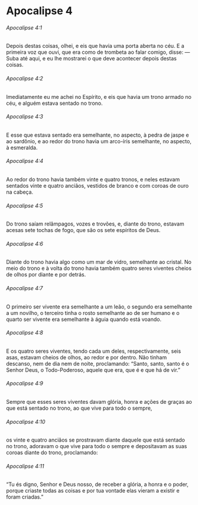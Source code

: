 # Apocalipse 4

###### Apocalipse 4:1

Depois destas coisas, olhei, e eis que havia uma porta aberta no céu. E a primeira voz que ouvi, que era como de trombeta ao falar comigo, disse: — Suba até aqui, e eu lhe mostrarei o que deve acontecer depois destas coisas.

###### Apocalipse 4:2

Imediatamente eu me achei no Espírito, e eis que havia um trono armado no céu, e alguém estava sentado no trono.

###### Apocalipse 4:3

E esse que estava sentado era semelhante, no aspecto, à pedra de jaspe e ao sardônio, e ao redor do trono havia um arco-íris semelhante, no aspecto, à esmeralda.

###### Apocalipse 4:4

Ao redor do trono havia também vinte e quatro tronos, e neles estavam sentados vinte e quatro anciãos, vestidos de branco e com coroas de ouro na cabeça.

###### Apocalipse 4:5

Do trono saíam relâmpagos, vozes e trovões, e, diante do trono, estavam acesas sete tochas de fogo, que são os sete espíritos de Deus.

###### Apocalipse 4:6

Diante do trono havia algo como um mar de vidro, semelhante ao cristal. No meio do trono e à volta do trono havia também quatro seres viventes cheios de olhos por diante e por detrás.

###### Apocalipse 4:7

O primeiro ser vivente era semelhante a um leão, o segundo era semelhante a um novilho, o terceiro tinha o rosto semelhante ao de ser humano e o quarto ser vivente era semelhante à águia quando está voando.

###### Apocalipse 4:8

E os quatro seres viventes, tendo cada um deles, respectivamente, seis asas, estavam cheios de olhos, ao redor e por dentro. Não tinham descanso, nem de dia nem de noite, proclamando: “Santo, santo, santo é o Senhor Deus, o Todo-Poderoso, aquele que era, que é e que há de vir.”

###### Apocalipse 4:9

Sempre que esses seres viventes davam glória, honra e ações de graças ao que está sentado no trono, ao que vive para todo o sempre,

###### Apocalipse 4:10

os vinte e quatro anciãos se prostravam diante daquele que está sentado no trono, adoravam o que vive para todo o sempre e depositavam as suas coroas diante do trono, proclamando:

###### Apocalipse 4:11

“Tu és digno, Senhor e Deus nosso, de receber a glória, a honra e o poder, porque criaste todas as coisas e por tua vontade elas vieram a existir e foram criadas.”

